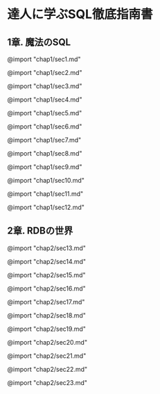 <style>
    body {
      counter-reset: chapter;
    }
    h1 {
        counter-reset: sub-chapter;
    }
    h2 {
        counter-reset: section;
    }

    h1::before {
        counter-increment: chapter;
    }
    h2::before {
        counter-increment: sub-chapter;
        content: counter(sub-chapter) "章. ";
    }
    h3::before {
        counter-increment: section;
        content: counter(sub-chapter) "-" counter(section) ". ";
    }
</style>

# 達人に学ぶSQL徹底指南書

## 魔法のSQL

@import "chap1/sec1.md"

<div style="page-break-before:always"></div>

@import "chap1/sec2.md"

<div style="page-break-before:always"></div>

@import "chap1/sec3.md"

<div style="page-break-before:always"></div>

@import "chap1/sec4.md"

<div style="page-break-before:always"></div>

@import "chap1/sec5.md"

<div style="page-break-before:always"></div>

@import "chap1/sec6.md"

<div style="page-break-before:always"></div>

@import "chap1/sec7.md"

<div style="page-break-before:always"></div>

@import "chap1/sec8.md"

<div style="page-break-before:always"></div>

@import "chap1/sec9.md"

<div style="page-break-before:always"></div>

@import "chap1/sec10.md"

<div style="page-break-before:always"></div>

@import "chap1/sec11.md"

<div style="page-break-before:always"></div>

@import "chap1/sec12.md"

<div style="page-break-before:always"></div>

## RDBの世界

@import "chap2/sec13.md"

<div style="page-break-before:always"></div>

@import "chap2/sec14.md"

<div style="page-break-before:always"></div>

@import "chap2/sec15.md"

<div style="page-break-before:always"></div>

@import "chap2/sec16.md"

<div style="page-break-before:always"></div>

@import "chap2/sec17.md"

<div style="page-break-before:always"></div>

@import "chap2/sec18.md"

<div style="page-break-before:always"></div>

@import "chap2/sec19.md"

<div style="page-break-before:always"></div>

@import "chap2/sec20.md"

<div style="page-break-before:always"></div>

@import "chap2/sec21.md"

<div style="page-break-before:always"></div>

@import "chap2/sec22.md"

<div style="page-break-before:always"></div>

@import "chap2/sec23.md"
